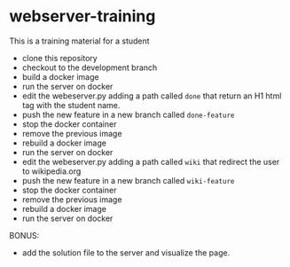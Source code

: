 # webserver-training
This is a training material for a student

- clone this repository
- checkout to the development branch
- build a docker image
- run the server on docker
- edit the webeserver.py adding a path called ```done``` that return an H1 html tag with the student name.
- push the new feature in a new branch called ```done-feature```
- stop the docker container
- remove the previous image
- rebuild a docker image
- run the server on docker
- edit the webeserver.py adding a path called ```wiki``` that redirect the user to wikipedia.org
- push the new feature in a new branch called ```wiki-feature```
- stop the docker container
- remove the previous image
- rebuild a docker image
- run the server on docker

BONUS:
- add the solution file to the server and visualize the page. 
